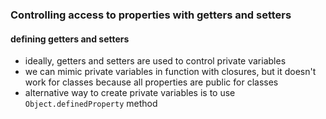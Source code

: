 ### Controlling access to properties with getters and setters

#### defining getters and setters

- ideally, getters and setters are used to control private variables
- we can mimic private variables in function with closures, but it doesn't work for classes because all properties are public for classes
- alternative way to create private variables is to use `Object.definedProperty` method